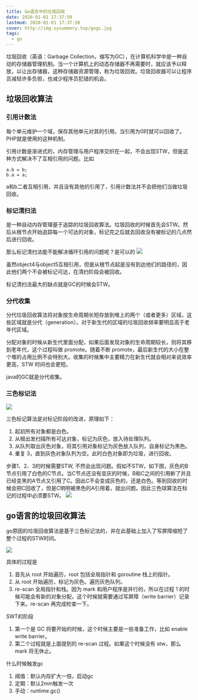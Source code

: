 ```yaml
---
title: Go语言中的垃圾回收
date: 2020-01-01 17:37:50
lastmod: 2020-01-01 17:37:50
cover: http://img.sysummery.top/gogc.jpg
tags:
  - go
---
```

垃圾回收（英语：Garbage Collection，缩写为GC），在计算机科学中是一种自动的存储器管理机制。当一个计算机上的动态存储器不再需要时，就应该予以释放，以让出存储器，这种存储器资源管理，称为垃圾回收。垃圾回收器可以让程序员减轻许多负担，也减少程序员犯错的机会。
<!--more-->
## 垃圾回收算法
### 引用计数法
每个单元维护一个域，保存其他单元对其的引用。当引用为0时就可以回收了。PHP就是使用的这种机制。

引用计数是渐进式的，内存管理与用户程序交织在一起，不会出现STW，但是这种方式解决不了互相引用的问题。比如
```
a.b = b;
b.a = a;
```
a和b二者互相引用，并且没有其他的引用了，引用计数法并不会把他们当做垃圾回收。

### 标记清扫法
是一种自动内存管理基于追踪的垃圾回收算法。垃圾回收的时候首先会STW。然后从根节点开始追踪每一个可达的对象，标记完之后就去回收没有被标记的几点然后进行回收。

那么标记清扫法能不能解决循环引用的问题呢？是可以的
![](http://img.sysummery.top/biaojishanchu.jpg)

虽然object4与object5互相引用，但是从根节点起是没有到达他们的路径的，因此他们两个不会被标记可达，在清扫阶段会被回收。

标记清扫法最大的缺点就是GC的时候会STW。

### 分代收集
分代垃圾回收算法将对象按生命周期长短存放到堆上的两个（或者更多）区域，这些区域就是分代（generation）。对于新生代的区域的垃圾回收频率要明显高于老年代区域。

分配对象的时候从新生代里面分配，如果后面发现对象的生命周期较长，则将其移到老年代，这个过程叫做 promote。随着不断 promote，最后新生代的大小在整个堆的占用比例不会特别大。收集的时候集中主要精力在新生代就会相对来说效率更高，STW 时间也会更短。

java的GC就是分代收集。

### 三色标记法
![](http://img.sysummery.top/sansebiaojifa.gif)

三色标记算法是对标记阶段的改进，原理如下：

1. 起初所有对象都是白色。
2. 从根出发扫描所有可达对象，标记为灰色，放入待处理队列。
3. 从队列取出灰色对象，将其引用对象标记为灰色放入队列，自身标记为黑色。
4. 重复 3，直到灰色对象队列为空。此时白色对象即为垃圾，进行回收。

步骤1、2、3的时候需要STW, 不然会出现问题。假如不STW，如下图，灰色的B节点引用了白色的C节点。当C节点还没有变灰的时候，B和C之间的引用断了并且已经变黑的A节点又引用了C。因此C不会变成灰色的，还是白色。等到回收的时候会把C回收了，但是C明明被黑色的A引用着，就出问题。因此三色球算法在标记的过程中必须要STW。
![](http://img.sysummery.top/3sbjfqx.jpg)


## go语言的垃圾回收算法
go原因的垃圾回收算法是基于三色标记法的，并在此基础上加入了写屏障缩短了整个过程的STW时间。

![](http://img.sysummery.top/gc.png)

具体的过程是

1. 首先从 root 开始遍历，root 包括全局指针和 goroutine 栈上的指针。
2. 从 root 开始遍历，标记为灰色。遍历灰色队列。
3. re-scan 全局指针和栈。因为 mark 和用户程序是并行的，所以在过程 1 的时候可能会有新的对象分配，这个时候就需要通过写屏障（write barrier）记录下来。re-scan 再完成检查一下。

SWT的阶段

1. 第一个是 GC 将要开始的时候，这个时候主要是一些准备工作，比如 enable write barrier。
2. 第二个过程就是上面提到的 re-scan 过程。如果这个时候没有 stw，那么 mark 将无休止。

什么时候触发gc

1. 阈值：默认内存扩大一倍，启动gc
2. 定期：默认2min触发一次
3. 手动：runtime.gc()

